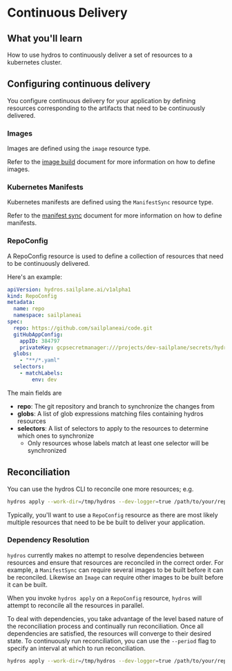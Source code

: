 # Continuous Delivery

## What you'll learn

How to use hydros to continuously deliver a set of resources to a kubernetes cluster.

## Configuring continuous delivery

You configure continuous delivery for your application by defining resources corresponding to the artifacts
that need to be continuously delivered.

### Images

Images are defined using the `image` resource type.  

Refer to the [image build](image_build.md) document for more information on how to define images.

### Kubernetes Manifests

Kubernetes manifests are defined using the `ManifestSync` resource type.

Refer to the [manifest sync](manifest_sync.md) document for more information on how to define manifests.

### RepoConfig

A RepoConfig resource is used to define a collection of resources that need to be continuously delivered. 

Here's an example:

```yaml
apiVersion: hydros.sailplane.ai/v1alpha1
kind: RepoConfig
metadata:
  name: repo
  namespace: sailplaneai
spec:
  repo: https://github.com/sailplaneai/code.git
  gitHubAppConfig:
    appID: 384797
    privateKey: gcpsecretmanager:///projects/dev-sailplane/secrets/hydros-ghapp-key/versions/latest
  globs:
    - "**/*.yaml"
  selectors:
    - matchLabels:
        env: dev
```

The main fields are

* **repo**: The git repository and branch to synchronize the changes from
* **globs**: A list of glob expressions matching files containing hydros resources
* **selectors**: A list of selectors to apply to the resources to determine which ones to synchronize
  * Only resources whose labels match at least one selector will be synchronized 

## Reconciliation

You can use the hydros CLI to reconcile one more resources; e.g. 

```bash
hydros apply --work-dir=/tmp/hydros --dev-logger=true /path/to/your/repo_config.yaml
```

Typically, you'll want to use a `RepoConfig` resource as there are most likely multiple resources that need to be
be built to deliver your application.

### Dependency Resolution

`hydros` currently makes no attempt to resolve dependencies between resources and ensure that resources are reconciled
in the correct order. For example, a `ManifestSync` can require several images to be built before it can be reconciled.
Likewise an `Image` can require other images to be built before it can be built.

When you invoke `hydros apply` on a `RepoConfig` resource, `hydros` will attempt to reconcile all the resources in 
parallel.

To deal with dependencies, you take advantage of the level based nature of the reconciliation process and continually
run reconciliation. Once all dependencies are satisfied, the resources will converge to their desired state. To
continuously run reconciliation, you can use the `--period` flag to specify an interval at which to run reconciliation.

```bash
hydros apply --work-dir=/tmp/hydros --dev-logger=true /path/to/your/repo_config.yaml --period=5m
```
